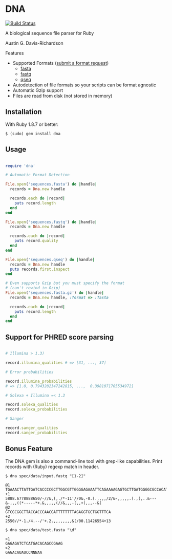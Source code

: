 # DNA

[![Build Status](https://secure.travis-ci.org/audy/dna.png?branch=master)](http://travis-ci.org/audy/dna)

A biological sequence file parser for Ruby

Austin G. Davis-Richardson

Features

  - Supported Formats ([submit a format request](https://github.com/audy/dna/issues/new?title=request%20for%20new%20format))
    - [fasta](http://en.wikipedia.org/wiki/FASTA)
    - [fastq](http://en.wikipedia.org/wiki/Fastq)
    - [qseq](http://blog.kokocinski.net/index.php/qseq-files-format?blog=2)
  - Autodetection of file formats so your scripts can be format agnostic
  - Automatic Gzip support
  - Files are read from disk (not stored in memory)

## Installation

With Ruby 1.8.7 or better:

```
$ (sudo) gem install dna
```

## Usage

```ruby

require 'dna'

# Automatic Format Detection 

File.open('sequences.fasta') do |handle|
  records = Dna.new handle

  records.each do |record|
    puts record.length
  end
end

File.open('sequences.fastq') do |handle|
  records = Dna.new handle

  records.each do |record|
    puts record.quality
  end
end

File.open('sequences.qseq') do |handle|
  records = Dna.new handle
  puts records.first.inspect
end

# Even supports Gzip but you must specify the format
# (can't rewind in Gzip)
File.open('sequences.fasta.gz') do |handle|
  records = Dna.new handle, :format => :fasta

  records.each do |record|
    puts record.length
  end
end
```

## Support for PHRED score parsing

```ruby

# Illumina > 1.3)

record.illumina_qualities # => [31, ..., 37]

# Error probabilities

record.illumina_probabilities
# => [1.0, 0.7943282347242815, ...,  0.3981071705534972]

# Solexa + Illumina =< 1.3

record.solexa_qualities
record.solexa_probabilities

# Sanger

record.sanger_qualities
record.sanger_probabilities

```

## Bonus Feature

The DNA gem is also a command-line tool with grep-like capabilities. Print records with (Ruby) regexp match in header.

```
$ dna spec/data/input.fastq "[1-2]"

@1
TGAAACTTATTGATCACCCCGCTTGGCGTTGGGGAGAAATTCAGAAAAGAGTGCTTGATGGGGCGCCACATGCCGTGCAACCCACTCTCTTTCACGCAGCGCGCCCCA
+1
5888.6778888650/-//&,(,./*-11'//0&,-0.(.,,,,/2/&-,,,,,.(.,(,..&---&-,,,((*-----*+.&,,,,,(//&,,,-(,,+(,,,--&(
@2
GTCGCGGCTTACCACCCAACGATTTTTTTTAGAGGTGCTGGTTTCA
+2
2550//*-1./4.--/'+.2.,,,,,,,,&(/00.11426554+13

$ dna spec/data/test.fasta "\d"

>1
GAGAGATCTCATGACACAGCCGAAG
>2
GAGACAUAUCCNNNAA

```

